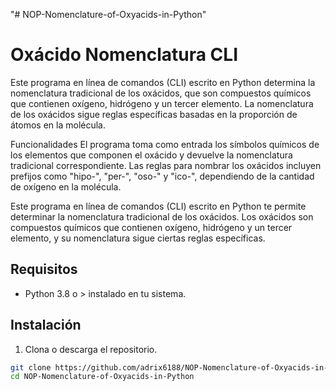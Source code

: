 "# NOP-Nomenclature-of-Oxyacids-in-Python" 
# Oxácido Nomenclatura CLI

Este programa en línea de comandos (CLI) escrito en Python determina la nomenclatura tradicional de los oxácidos, que son compuestos químicos que contienen oxígeno, hidrógeno y un tercer elemento. La nomenclatura de los oxácidos sigue reglas específicas basadas en la proporción de átomos en la molécula.

Funcionalidades
El programa toma como entrada los símbolos químicos de los elementos que componen el oxácido y devuelve la nomenclatura tradicional correspondiente. Las reglas para nombrar los oxácidos incluyen prefijos como "hipo-", "per-", "oso-" y "ico-", dependiendo de la cantidad de oxígeno en la molécula.

Este programa en línea de comandos (CLI) escrito en Python te permite determinar 
la nomenclatura tradicional de los oxácidos. Los oxácidos son compuestos químicos que contienen oxígeno, hidrógeno y un tercer elemento, 
y su nomenclatura sigue ciertas reglas específicas.

## Requisitos

- Python 3.8 o > instalado en tu sistema.

## Instalación

1. Clona o descarga el repositorio.

```bash
git clone https://github.com/adrix6188/NOP-Nomenclature-of-Oxyacids-in-Python
cd NOP-Nomenclature-of-Oxyacids-in-Python


